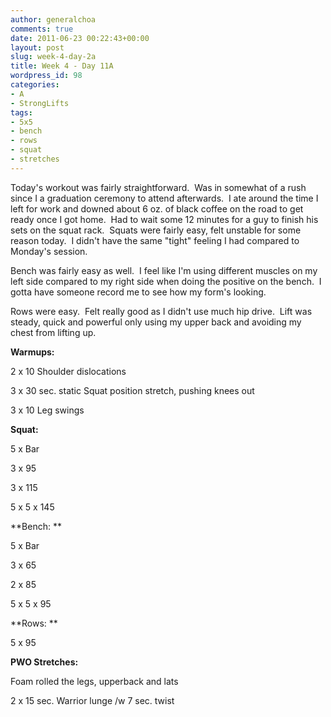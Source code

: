 ```yaml
---
author: generalchoa
comments: true
date: 2011-06-23 00:22:43+00:00
layout: post
slug: week-4-day-2a
title: Week 4 - Day 11A
wordpress_id: 98
categories:
- A
- StrongLifts
tags:
- 5x5
- bench
- rows
- squat
- stretches
---
```


Today's workout was fairly straightforward.  Was in somewhat of a rush since I a graduation ceremony to attend afterwards.  I ate around the time I left for work and downed about 6 oz. of black coffee on the road to get ready once I got home.  Had to wait some 12 minutes for a guy to finish his sets on the squat rack.  Squats were fairly easy, felt unstable for some reason today.  I didn't have the same "tight" feeling I had compared to Monday's session.

Bench was fairly easy as well.  I feel like I'm using different muscles on my left side compared to my right side when doing the positive on the bench.  I gotta have someone record me to see how my form's looking.

Rows were easy.  Felt really good as I didn't use much hip drive.  Lift was steady, quick and powerful only using my upper back and avoiding my chest from lifting up.

**Warmups:**

2 x 10 Shoulder dislocations

3 x 30 sec. static Squat position stretch, pushing knees out

3 x 10 Leg swings

**Squat:**

5 x Bar

3 x 95

3 x 115

5 x 5 x 145

**Bench: **

5 x Bar

3 x 65

2 x 85

5 x 5 x 95

**Rows:
**

5 x 95

**PWO Stretches:**

Foam rolled the legs, upperback and lats

2 x 15 sec. Warrior lunge /w 7 sec. twist


